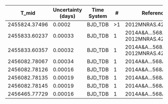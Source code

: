 |T_mid        |Uncertainty (days)|Time System|#  |Reference                             |
|-------------|------------------|-----------|---|--------------------------------------|
|2455824.37496|0.0002            |BJD_TDB    |>1 |2012MNRAS.426..739H                   |
|2455833.60237|0.00033           |BJD_TDB    |1  |2014A&A…568A.127M; 2012MNRAS.426..739H|
|2455833.60357|0.00032           |BJD_TDB    |1  |2014A&A…568A.127M; 2012MNRAS.426..739H|
|2456082.78067|0.00034           |BJD_TDB    |1  |2014A&A...568A.127M                   |
|2456082.78126|0.00016           |BJD_TDB    |1  |2014A&A...568A.127M                   |
|2456082.78135|0.00019           |BJD_TDB    |1  |2014A&A...568A.127M                   |
|2456082.78145|0.00019           |BJD_TDB    |1  |2014A&A...568A.127M                   |
|2456465.77729|0.00016           |BJD_TDB    |1  |2014A&A...568A.127M                   |
